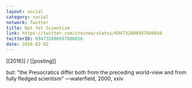 ```yaml
---
layout: social
category: social
network: Twitter
title: Not Yet Scientism
link: https://twitter.com/steinea/status/694732806937686016
twitterID: 694732806937686016
date: 2016-02-02
---
```


[[2016]] / [[posting]]

but: "the Presocratics differ both from the preceding world-view and from fully fledged scientism" —waterfield, 2000, xxiv
